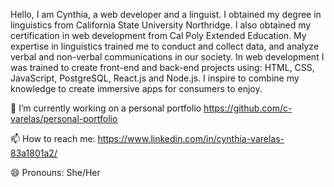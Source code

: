 Hello, I am Cynthia, a web developer and a linguist. I obtained my degree in linguistics from California State University Northridge. I also obtained my certification in web development from Cal Poly Extended Education. My expertise in linguistics trained me to conduct and collect data, and analyze verbal and non-verbal communications in our society. In web development I was trained to create front-end and back-end projects using: HTML, CSS, JavaScript, PostgreSQL, React.js and Node.js. I inspire to combine my knowledge to create immersive apps for consumers to enjoy.

🔭 I’m currently working on a personal portfolio https://github.com/c-varelas/personal-portfolio

📫 How to reach me: https://www.linkedin.com/in/cynthia-varelas-83a1801a2/

😄 Pronouns: She/Her
<!--
**c-varelas/c-varelas** is a ✨ _special_ ✨ repository because its `README.md` (this file) appears on your GitHub profile.

Here are some ideas to get you started:


- 🔭 I’m currently working on ...
- 🌱 I’m currently learning ...
- 👯 I’m looking to collaborate on ...
- 🤔 I’m looking for help with ...
- 💬 Ask me about ...
- 📫 How to reach me: ...
- 😄 Pronouns: ...
- ⚡ Fun fact: ...
-->
